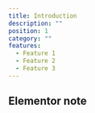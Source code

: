 ```yaml
---
title: Introduction
description: ""
position: 1
category: ""
features:
  - Feature 1
  - Feature 2
  - Feature 3
---
```


## Elementor note
